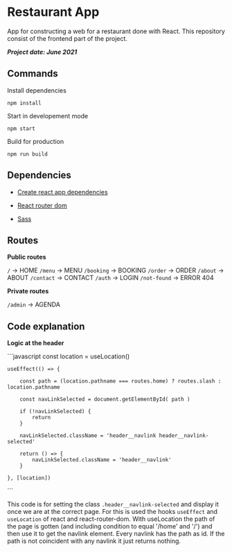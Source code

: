 # Restaurant App

App for constructing a web for a restaurant done with React.
This repository consist of the frontend part of the project.

***Project date: June 2021***

## Commands

Install dependencies
```
npm install
```

Start in developement mode
```
npm start
```

Build for production
```
npm run build
```


## Dependencies

- [Create react app dependencies](https://create-react-app.dev/docs/getting-started)

- [React router dom](https://reactrouter.com/web/guides/quick-start)

- [Sass](https://www.npmjs.com/package/sass)


## Routes

**Public routes**

`/` -> HOME
`/menu` -> MENU
`/booking` -> BOOKING
`/order` -> ORDER
`/about` -> ABOUT
`/contact` -> CONTACT
`/auth` -> LOGIN
`/not-found` -> ERROR 404

**Private routes**

`/admin` -> AGENDA


## Code explanation

**Logic at the header**

´´´javascript
    const location = useLocation()

    useEffect(() => {

        const path = (location.pathname === routes.home) ? routes.slash : location.pathname
        
        const navLinkSelected = document.getElementById( path )

        if (!navLinkSelected) {
            return
        }

        navLinkSelected.className = 'header__navlink header__navlink-selected'

        return () => {
            navLinkSelected.className = 'header__navlink'
        }

    }, [location])
´´´

This code is for setting the class `.header__navlink-selected` and display it once we are at the correct page.
For this is used the hooks `useEffect` and `useLocation` of react and react-router-dom.
With useLocation the path of the page is gotten (and including condition to equal '/home' and '/') and then use it to get the navlink element.
Every navlink has the path as id.
If the path is not coincident with any navlink it just returns nothing.

